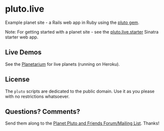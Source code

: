 # pluto.live

Example planet site - a Rails web app in Ruby
using the [pluto gem](https://github.com/feedreader/pluto).

Note: For getting started with a planet site - see
the [pluto.live.starter](https://github.com/feedreader/pluto.live.starter)
Sinatra starter web app.


## Live Demos

See the [Planetarium](https://github.com/feedreader/planets) for live planets (running on Heroku).


## License

The `pluto` scripts are dedicated to the public domain.
Use it as you please with no restrictions whatsoever.

## Questions? Comments?

Send them along to the [Planet Pluto and Friends Forum/Mailing List](http://groups.google.com/group/feedreader).
Thanks!

